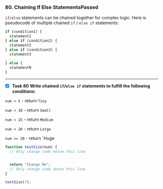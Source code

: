 ### 80. Chaining If Else StatementsPassed
`if/else` statements can be chained together for complex logic. Here is pseudocode of multiple chained `if` / `else if` statements:
```js
if (condition1) {
  statement1
} else if (condition2) {
  statement2
} else if (condition3) {
  statement3
. . .
} else {
  statementN
}
```
***************************
- [x] **Task 80** **Write chained `if`/`else if` statements to fulfill the following conditions:**

`num < 5` - return `Tiny`

`num < 10` - return `Small`

`num < 15` - return `Medium`

`num < 20` - return `Large`

`num >= 20` - return `Huge

```js
function testSize(num) {
  // Only change code below this line


  return "Change Me";
  // Only change code above this line
}

testSize(7);
```